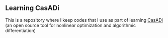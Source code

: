 ## Learning CasADi

This is a repository where I keep codes that I use as part of learning [CasADi](https://web.casadi.org/) (an open source tool for nonlinear optimization and algorithmic differentiation)
